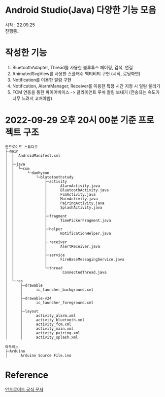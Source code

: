 # Android Studio(Java) 다양한 기능 모음
시작 : 22.09.25  
진행중..  

# 작성한 기능
1. BluetoothAdapter, Thread를 사용한 블루투스 페어링, 검색, 연결
2. AnimatedSvgView를 사용한 스플래쉬 액티비티 구현 (시작, 로딩화면)
3. Notification를 이용한 알람 구현
4. Notification, AlarmManager, Receiver를 이용한 특정 시간 지정 시 알람 울리기
5. FCM 연동을 통한 파이어베이스 -> 클라이언트 푸쉬 알림 보내기 (전송되는 속도가 너무 느려서 고쳐야함)

# 2022-09-29 오후 20시 00분 기준 프로젝트 구조
```console
안드로이드 스튜디오
├─main
│  │  AndroidManifest.xml
│  │
│  ├─java
│  │  └─com
│  │      └─daehyeon
│  │          └─blutetoothstudy
│  │              ├─activity
│  │              │      AlarmActivity.java
│  │              │      BluetoothActivity.java
│  │              │      FcmActivity.java
│  │              │      MainActivity.java
│  │              │      PairingActivity.java
│  │              │      SplashActivity.java
│  │              │
│  │              ├─fragment
│  │              │      TimePickerFragment.java
│  │              │
│  │              ├─helper
│  │              │      NotificationHelper.java
│  │              │
│  │              ├─receiver
│  │              │      AlertReceiver.java
│  │              │
│  │              ├─service
│  │              │      FireBaseMessagingService.java
│  │              │
│  │              └─thread
│  │                      ConnectedThread.java
│  │
│  └─res
│      ├─drawable
│      │      ic_launcher_background.xml
│      │
│      ├─drawable-v24
│      │      ic_launcher_foreground.xml
│      │
│      ├─layout
│      │      activity_alarm.xml
│      │      activity_bluetooth.xml
│      │      activity_fcm.xml
│      │      activity_main.xml
│      │      activity_pairing.xml
│      │      activity_splash.xml

아두이노
├─Arduino
│      Arduino Source File.ino
```

# Reference
[안드로이드 공식 문서](https://developer.android.com/reference/android/bluetooth/BluetoothDevice)
